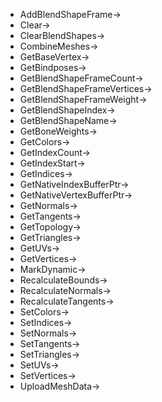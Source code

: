 - AddBlendShapeFrame->
- Clear->
- ClearBlendShapes->
- CombineMeshes->
- GetBaseVertex->
- GetBindposes->
- GetBlendShapeFrameCount->
- GetBlendShapeFrameVertices->
- GetBlendShapeFrameWeight->
- GetBlendShapeIndex->
- GetBlendShapeName->
- GetBoneWeights->
- GetColors->
- GetIndexCount->
- GetIndexStart->
- GetIndices->
- GetNativeIndexBufferPtr->
- GetNativeVertexBufferPtr->
- GetNormals->
- GetTangents->
- GetTopology->
- GetTriangles->
- GetUVs->
- GetVertices->
- MarkDynamic->
- RecalculateBounds->
- RecalculateNormals->
- RecalculateTangents->
- SetColors->
- SetIndices->
- SetNormals->
- SetTangents->
- SetTriangles->
- SetUVs->
- SetVertices->
- UploadMeshData->
